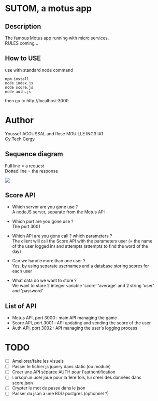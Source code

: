 # SUTOM, a motus app

## Description 

The famous Motus app running with micro services.\
RULES coming ..  

 ## How to USE
 
 use with standard node command
 
 ```
 npm install
 node index.js
 node score.js
 node auth.js
 ```

then go to http://localhost:3000


# Author
Youssef AGOUSSAL and Rose MOUILLE ING3 IA1\
Cy Tech Cergy

## Sequence diagram
Full line = a request\
Dotted line = the response

[![](https://mermaid.ink/img/pako:eNp9kT9rw0AMxb-K0NIhdrt7MJR06RAIZOhiKMKnxAf3x73T1Q0h373n2A6Nh2oS9356T5wu2HrFWGHkr8Su5TdNp0C2cZBrazQ7Ket65yVFeN2_V6Cd4p_nTqyZmLtUZm4zTTxSK6_NH7OXwQf1n8-ow4NBVhdxb-jM4SmCBM0RkhNtoGMYtIvr0EPrA0-hHcUP7QogEba9zOgdKFf41ts-CQM5BalXlNs4quuxuoZlMcfD543JId8c6DTDS2GBloMlrfLPX0atQenYcoNVbhUfKRlpsHHXjFISfzi7FisJiQuclpgPhdWRTMyvrLT4sJuueTvq9ReehpoQ)](https://mermaid.live/edit#pako:eNp9kT9rw0AMxb-K0NIhdrt7MJR06RAIZOhiKMKnxAf3x73T1Q0h373n2A6Nh2oS9356T5wu2HrFWGHkr8Su5TdNp0C2cZBrazQ7Ket65yVFeN2_V6Cd4p_nTqyZmLtUZm4zTTxSK6_NH7OXwQf1n8-ow4NBVhdxb-jM4SmCBM0RkhNtoGMYtIvr0EPrA0-hHcUP7QogEba9zOgdKFf41ts-CQM5BalXlNs4quuxuoZlMcfD543JId8c6DTDS2GBloMlrfLPX0atQenYcoNVbhUfKRlpsHHXjFISfzi7FisJiQuclpgPhdWRTMyvrLT4sJuueTvq9ReehpoQ)



## Score API
- Which server are you gone use ?\
A nodeJS server, separate from the Motus API


- Which port are you gone use ?\
The port 3001


- Which API are you gone call ? which parameters ?\
The client will call the Score API with the parameters user 
(= the name of the user logged in) and attempts (attempts to find the word
of the day)


- Can we handle more than one user ?\
Yes, by using separate usernames and a database storing scores for each user


- What data do we want to store ?\
We want to store 2 integer variable 'score' 'average' and 2 string 'user' and
'password'

## List of API
- Motus API, port 3000 : main API managing the game
- Score API, port 3001 : API updating and sending the score of the user
- Auth API, port 3002 : API managing the user's logging process

# TODO
- [ ] Ameliorer/faire les visuels
- [ ] Passer le fichier js jquery dans static (ou module)
- [ ] Creer une API séparée AUTH pour l'authentification 
- [ ] Lorsqu'un user joue pour la 1ere fois, lui creer des données dans score.json
- [ ] Crypter le mot de passe dans le json
- [ ] Passer du json à une BDD postgres (optionnel ?)
